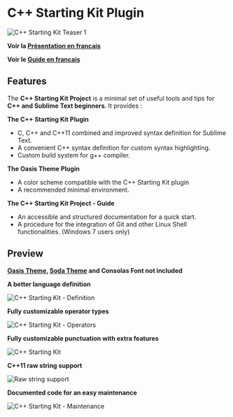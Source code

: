 C++ Starting Kit Plugin
========================

![C++ Starting Kit Teaser 1](https://raw.githubusercontent.com/kodLite/cppStartingKit-Guide/master/screenshot/cppStartingKit/cppStartingKit_teaser_001.jpg)

**Voir la [Présentation en francais](https://github.com/kodLite/cppStartingKit-PresentationFr)**

**Voir le [Guide en francais](https://github.com/kodLite/cppStartingKit-Guidefr)**

## Features

The **C++ Starting Kit Project** is a minimal set of useful tools and tips for **C++ and Sublime Text beginners**. It provides :

**The C++ Starting Kit Plugin**

* C, C++ and C++11 combined and improved syntax definition for Sublime Text.
* A convenient C++ syntax definition for custom syntax highlighting.
* Custom build system for g++ compiler.

**The Oasis Theme Plugin**

* A color scheme compatible with the C++ Starting Kit plugin
* A recommended minimal environment.

**The C++ Starting Kit Project - Guide**

* An accessible and structured documentation for a quick start.
* A procedure for the integration of Git and other Linux Shell functionalities. (Windows 7 users only)



## Preview
**[Oasis Theme](https://github.com/kodLite/Oasis-Theme), [Soda Theme](http://buymeasoda.github.io/soda-theme/) and Consolas Font not included**

**A better language definition**

![C++ Starting Kit - Definition](https://raw.githubusercontent.com/kodLite/cppStartingKit-Guide/master/screenshot/cppStartingKit/0.1.6/C++-Starting-Kit---Definitions.jpg)

**Fully customizable operator types**

![C++ Starting Kit - Operators](https://raw.githubusercontent.com/kodLite/cppStartingKit-Guide/master/screenshot/cppStartingKit/0.1.6/C++-Starting-Kit---Operators.jpg)

**Fully customizable punctuation with extra features**

![C++ Starting Kit](https://raw.githubusercontent.com/kodLite/cppStartingKit-Guide/master/screenshot/cppStartingKit/0.1.6/C++-Starting-Kit---Punctuation.jpg)

**C++11 raw string support**

![Raw string support](https://raw.githubusercontent.com/kodLite/cppStartingKit-Guide/master/screenshot/cppStartingKit/0.1.9/raw-string-support.jpg)


**Documented code for an easy maintenance**

![C++ Starting Kit - Maintenance](https://raw.githubusercontent.com/kodLite/cppStartingKit-Guide/master/screenshot/cppStartingKit/Namespace-added.jpg)
